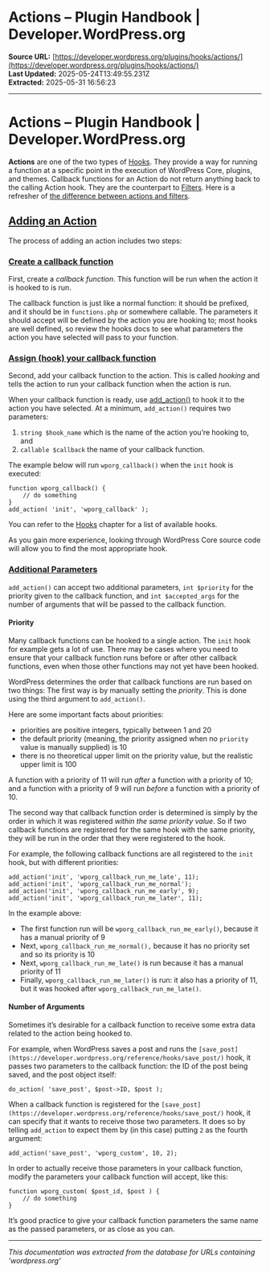 # Actions – Plugin Handbook | Developer.WordPress.org

**Source URL:** [https://developer.wordpress.org/plugins/hooks/actions/](https://developer.wordpress.org/plugins/hooks/actions/)  
**Last Updated:** 2025-05-24T13:49:55.231Z  
**Extracted:** 2025-05-31 16:56:23

---

# Actions – Plugin Handbook | Developer.WordPress.org

**Actions** are one of the two types of [Hooks](https://developer.wordpress.org/plugins/hooks/). They provide a way for running a function at a specific point in the execution of WordPress Core, plugins, and themes. Callback functions for an Action do not return anything back to the calling Action hook. They are the counterpart to [Filters](https://developer.wordpress.org/plugin/hooks/filters/). Here is a refresher of [the difference between actions and filters](https://developer.wordpress.org/plugins/hooks/#actions-vs-filters).

## [Adding an Action](#adding-an-action)

The process of adding an action includes two steps:

### [Create a callback function](#create-a-callback-function)

First, create a _callback function_. This function will be run when the action it is hooked to is run.

The callback function is just like a normal function: it should be prefixed, and it should be in `functions.php` or somewhere callable. The parameters it should accept will be defined by the action you are hooking to; most hooks are well defined, so review the hooks docs to see what parameters the action you have selected will pass to your function.

### [Assign (hook) your callback function](#assign-hook-your-callback-function)

Second, add your callback function to the action. This is called _hooking_ and tells the action to run your callback function when the action is run.

When your callback function is ready, use [add\_action()](https://developer.wordpress.org/reference/functions/add_action/) to hook it to the action you have selected. At a minimum, `add_action()` requires two parameters:

1.  `string $hook_name` which is the name of the action you’re hooking to, and
2.  `callable $callback` the name of your callback function.

The example below will run `wporg_callback()` when the `init` hook is executed:

```
function wporg_callback() {
    // do something
}
add_action( 'init', 'wporg_callback' );
```

You can refer to the [Hooks](https://developer.wordpress.org/plugins/hooks/) chapter for a list of available hooks.

As you gain more experience, looking through WordPress Core source code will allow you to find the most appropriate hook.

### [Additional Parameters](#additional-parameters)

`add_action()` can accept two additional parameters, `int $priority` for the priority given to the callback function, and `int $accepted_args` for the number of arguments that will be passed to the callback function.

#### Priority

Many callback functions can be hooked to a single action. The `init` hook for example gets a lot of use. There may be cases where you need to ensure that your callback function runs before or after other callback functions, even when those other functions may not yet have been hooked.

WordPress determines the order that callback functions are run based on two things: The first way is by manually setting the _priority_. This is done using the third argument to `add_action()`.

Here are some important facts about priorities:

*   priorities are positive integers, typically between 1 and 20
*   the default priority (meaning, the priority assigned when no `priority` value is manually supplied) is 10
*   there is no theoretical upper limit on the priority value, but the realistic upper limit is 100

A function with a priority of 11 will run _after_ a function with a priority of 10; and a function with a priority of 9 will run _before_ a function with a priority of 10.

The second way that callback function order is determined is simply by the order in which it was registered _within the same priority value_. So if two callback functions are registered for the same hook with the same priority, they will be run in the order that they were registered to the hook.

For example, the following callback functions are all registered to the `init` hook, but with different priorities:

```
add_action('init', 'wporg_callback_run_me_late', 11);
add_action('init', 'wporg_callback_run_me_normal');
add_action('init', 'wporg_callback_run_me_early', 9);
add_action('init', 'wporg_callback_run_me_later', 11);
```

In the example above:

*   The first function run will be `wporg_callback_run_me_early()`, because it has a manual priority of 9
*   Next, `wporg_callback_run_me_normal(),` because it has no priority set and so its priority is 10
*   Next, `wporg_callback_run_me_late()` is run because it has a manual priority of 11
*   Finally, `wporg_callback_run_me_later()` is run: it also has a priority of 11, but it was hooked after `wporg_callback_run_me_late()`.

#### Number of Arguments

Sometimes it’s desirable for a callback function to receive some extra data related to the action being hooked to.

For example, when WordPress saves a post and runs the `[save_post](https://developer.wordpress.org/reference/hooks/save_post/)` hook, it passes two parameters to the callback function: the ID of the post being saved, and the post object itself:

```
do_action( 'save_post', $post->ID, $post );
```

When a callback function is registered for the `[save_post](https://developer.wordpress.org/reference/hooks/save_post/)` hook, it can specify that it wants to receive those two parameters. It does so by telling `add_action` to expect them by (in this case) putting `2` as the fourth argument:

```
add_action('save_post', 'wporg_custom', 10, 2);
```

In order to actually receive those parameters in your callback function, modify the parameters your callback function will accept, like this:

```
function wporg_custom( $post_id, $post ) {
    // do something
}
```

It’s good practice to give your callback function parameters the same name as the passed parameters, or as close as you can.

---

*This documentation was extracted from the database for URLs containing 'wordpress.org'*
